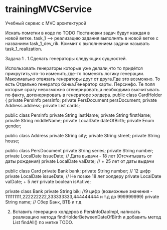 # trainingMVCService
Учебный сервис с MVC архитектурой

Искать пометки в коде по TODO
Постановки задач будут каждая в новой ветке.
task_1 --> реализацию задания выполнять в новой ветке с названием task_1_dev_rik.
Коммит с выполнением задачи называть task_1_realization.

Задача 1 . 
1.Сделать генераторы следующих сущностей.

Использовать генераторы которые уже делали,что то придётся прикрутить,что-то изменить,где-то поменять логику генерации.
Максимально отвязать генераторы друг от друга.Где это возможно.
То есть Отдельно генератор банка.Генератор карты. Персинфо.
Те поля которые сразу невозможно сгенерировать,а необходимо высчитывать по факту, догенерировать в генераторе холдера.
public class CardHolder {
    private PersInfo persInfo;
    private PersDocument persDocument;
    private Address address;
    private List<Card> cards;
    
public class PersInfo 
    private String lastName;
    private String firstName;
    private String middleName;
    private LocalDate dateOfBirth;
    private Enum<Gender> gender;
    
public class Address
     private String city;
     private String street;
     private String house;

public class PersDocument 
     private String series;
     private String number;
     private LocalDate issueDate; // Дата выдачи - 18 лет (Отсчитывать от даты рождения)
     private LocalDate valDate; // + 25 лет от даты выдачи

public class Card 
    private Bank bank;
    private String number; // 12 цифр
    private LocalDate issueDate; // Не позже 18 лет холдеру
    private LocalDate valDate; + 5 лет
    private boolean isActive;
    
private class Bank
    private String bik; //9 цифр (возможные значения - 111111111,222222222,333333333,444444444 и т.д до 999999999)
    private String name; // Сбер Банк, ВТБ и т.д
 
2. Вставить генерацию холдеров в PersInfoDaoImpl, 
написать реализацию метода findHolderBetweenDateOfBirth и добавить метод List<CardHolder> findAll() по метке TODO.


    